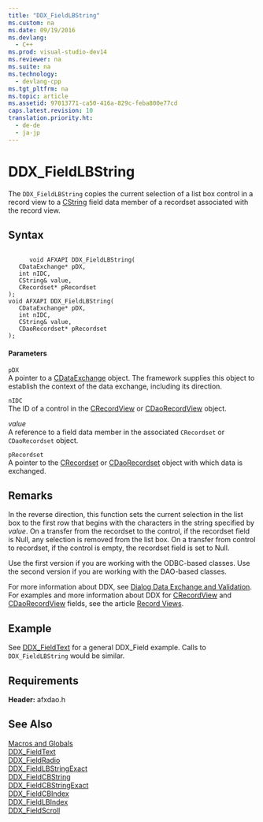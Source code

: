 ```yaml
---
title: "DDX_FieldLBString"
ms.custom: na
ms.date: 09/19/2016
ms.devlang: 
  - C++
ms.prod: visual-studio-dev14
ms.reviewer: na
ms.suite: na
ms.technology: 
  - devlang-cpp
ms.tgt_pltfrm: na
ms.topic: article
ms.assetid: 97013771-ca50-416a-829c-feba800e77cd
caps.latest.revision: 10
translation.priority.ht: 
  - de-de
  - ja-jp
---
```

# DDX_FieldLBString
The `DDX_FieldLBString` copies the current selection of a list box control in a record view to a [CString](../vs140/CStringT-Class.md) field data member of a recordset associated with the record view.  
  
## Syntax  
  
```  
  
      void AFXAPI DDX_FieldLBString(  
   CDataExchange* pDX,  
   int nIDC,  
   CString& value,  
   CRecordset* pRecordset   
);  
void AFXAPI DDX_FieldLBString(  
   CDataExchange* pDX,  
   int nIDC,  
   CString& value,  
   CDaoRecordset* pRecordset   
);  
```  
  
#### Parameters  
 `pDX`  
 A pointer to a [CDataExchange](../vs140/CDataExchange-Class.md) object. The framework supplies this object to establish the context of the data exchange, including its direction.  
  
 `nIDC`  
 The ID of a control in the [CRecordView](../vs140/CRecordView-Class.md) or [CDaoRecordView](../vs140/CDaoRecordView-Class.md) object.  
  
 *value*  
 A reference to a field data member in the associated `CRecordset` or `CDaoRecordset` object.  
  
 `pRecordset`  
 A pointer to the [CRecordset](../vs140/CRecordset-Class.md) or [CDaoRecordset](../vs140/CDaoRecordset-Class.md) object with which data is exchanged.  
  
## Remarks  
 In the reverse direction, this function sets the current selection in the list box to the first row that begins with the characters in the string specified by *value*. On a transfer from the recordset to the control, if the recordset field is Null, any selection is removed from the list box. On a transfer from control to recordset, if the control is empty, the recordset field is set to Null.  
  
 Use the first version if you are working with the ODBC-based classes. Use the second version if you are working with the DAO-based classes.  
  
 For more information about DDX, see [Dialog Data Exchange and Validation](../vs140/Dialog-Data-Exchange-and-Validation.md). For examples and more information about DDX for [CRecordView](../vs140/CRecordView-Class.md) and [CDaoRecordView](../vs140/CDaoRecordView-Class.md) fields, see the article [Record Views](../vs140/Record-Views---MFC-Data-Access-.md).  
  
## Example  
 See [DDX_FieldText](../vs140/DDX_FieldText.md) for a general DDX_Field example. Calls to `DDX_FieldLBString` would be similar.  
  
## Requirements  
 **Header:** afxdao.h  
  
## See Also  
 [Macros and Globals](../vs140/MFC-Macros-and-Globals.md)   
 [DDX_FieldText](../vs140/DDX_FieldText.md)   
 [DDX_FieldRadio](../vs140/DDX_FieldRadio.md)   
 [DDX_FieldLBStringExact](../vs140/DDX_FieldLBStringExact.md)   
 [DDX_FieldCBString](../vs140/DDX_FieldCBString.md)   
 [DDX_FieldCBStringExact](../vs140/DDX_FieldCBStringExact.md)   
 [DDX_FieldCBIndex](../vs140/DDX_FieldCBIndex.md)   
 [DDX_FieldLBIndex](../vs140/DDX_FieldLBIndex.md)   
 [DDX_FieldScroll](../vs140/DDX_FieldScroll.md)